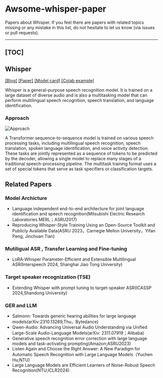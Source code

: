 # Awsome-whisper-paper

Papers about Whisper. If you feel there are papers with related topics missing or any mistake in this list, do not hesitate to let us know (via issues or pull requests). 

---
[TOC]
---

## Whisper

[[Blog]](https://openai.com/blog/whisper)
[[Paper]](https://arxiv.org/abs/2212.04356)
[[Model card]](https://github.com/openai/whisper/blob/main/model-card.md)
[[Colab example]](https://colab.research.google.com/github/openai/whisper/blob/master/notebooks/LibriSpeech.ipynb)

Whisper is a general-purpose speech recognition model. It is trained on a large dataset of diverse audio and is also a multitasking model that can perform multilingual speech recognition, speech translation, and language identification.


### Approach

![Approach](https://raw.githubusercontent.com/openai/whisper/main/approach.png)

A Transformer sequence-to-sequence model is trained on various speech processing tasks, including multilingual speech recognition, speech translation, spoken language identification, and voice activity detection. These tasks are jointly represented as a sequence of tokens to be predicted by the decoder, allowing a single model to replace many stages of a traditional speech-processing pipeline. The multitask training format uses a set of special tokens that serve as task specifiers or classification targets.



## Related Papers

### Model Archicture
* Language independent end-to-end architecture for joint language identification and speech recognition(Mitsubishi Electric Research Laboratories MERL；ASRU2017)
* Reproducing Whisper-Style Training Using an Open-Source Toolkit and Publicly Available Data(ASRU 2023，Carnegie Mellon University，Yifan Peng, Jinchuan Tian)


### Mutiligual ASR , Transfer Learning and Fine-tuning
* LoRA-Whisper Parameter-Efficient and Extensible Multilingual ASR(Interspeech 2024, Shanghai Jiao Tong University)

### Target speaker recognization (TSE)
* Extending Whisper with prompt tuning to target-speaker ASR(ICASSP 2024,Shandong University)


### GER and LLM
* Salmonn: Towards generic hearing abilities for large language models(arXiv:2310.13289,Thu，Bytedance)
* Qwen-Audio: Advancing Universal Audio Understanding via Unified Large-Scale Audio-Language Models(arXiv: 2311.07919；Alibaba)
* Generative speech recognition error correction with large language models and task-activating prompting(Amazon;ASRU2023)
* Listen Again and Choose the Right Answer: A New Paradigm for Automatic Speech Recognition with Large Language Models（Yuchen Hu;NTU)
* Large Language Models are Efficient Learners of Noise-Robust Speech Recognition(NTU;ICLR2024)



